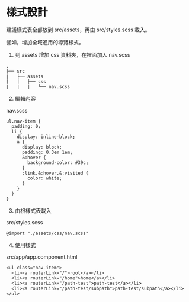 # 樣式設計

建議樣式表全部放到 src/assets，再由 src/styles.scss 載入。

譬如，增加全域通用的導覽樣式。

1. 到 assets 增加 css 資料夾，在裡面加入 nav.scss

```
.
├── src
|   ├── assets
|   |   ├── css
|   |   |   └── nav.scss
```

2. 編輯內容

nav.scss

    ul.nav-item {
      padding: 0;
      li {
        display: inline-block;
        a {
          display: block;
          padding: 0.3em 1em;
          &:hover {
            background-color: #39c;
          }
          :link,&:hover,&:visited {
            color: white;
          }
        }
      }
    }


3. 由根樣式表載入 

src/styles.scss

    @import "./assets/css/nav.scss"

4. 使用樣式

src/app/app.component.html  

    <ul class="nav-item">
      <li><a routerLink="/">root</a></li>
      <li><a routerLink="/home">home</a></li>
      <li><a routerLink="/path-test">path-test</a></li>
      <li><a routerLink="/path-test/subpath">path-test/subpath</a></li>
    </ul>

